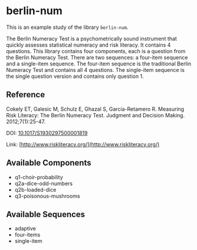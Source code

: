 
# berlin-num



This is an example study of the library `berlin-num`.

The Berlin Numeracy Test is a psychometrically sound instrument that quickly assesses statistical numeracy and risk literacy. It contains 4 questions. This library contains four components, each is a question from the Berlin Numeracy Test. There are two sequences: a four-item sequence and a single-item sequence. The four-item sequence is the traditional Berlin Numeracy Test and contains all 4 questions. The single-item sequence is the single question version and contains only question 1.

## Reference

Cokely ET, Galesic M, Schulz E, Ghazal S, Garcia-Retamero R. Measuring Risk Literacy: The Berlin Numeracy Test. Judgment and Decision Making. 2012;7(1):25-47.

DOI: [10.1017/S1930297500001819](https://dx.doi.org/10.1017/S1930297500001819)

Link: [http://www.riskliteracy.org/](http://www.riskliteracy.org/)

## Available Components

- q1-choir-probability
- q2a-dice-odd-numbers
- q2b-loaded-dice
- q3-poisonous-mushrooms

## Available Sequences

- adaptive
- four-items
- single-item


